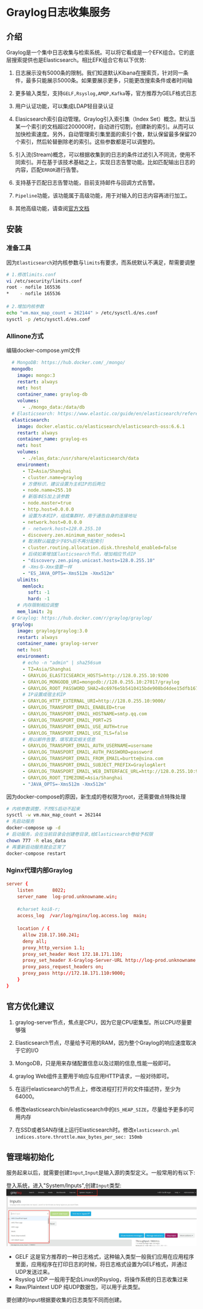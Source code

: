 # Graylog日志收集服务

## 介绍

Graylog是一个集中日志收集与检索系统。可以将它看成是一个EFK组合。它的底层搜索提供也是Elasticsearch。相比EFK组合它有以下优势:

  1. 日志展示没有5000条的限制。我们知道默认Kibana在搜索页，针对同一条件，最多只能展示5000条。如果要展示更多，只能更改搜索条件或者时间轴
  2. 更多输入类型，支持`GELF,Rsyslog,AMQP,Kafka`等，官方推荐为GELF格式日志

  3. 用户认证功能，可以集成LDAP轻目录认证
  4. Elasicsearch索引自动管理。Graylog引入索引集（Index Set）概念。默认当某一个索引的文档超过200000时，自动进行切割，创建新的索引。从而可以加快检索速度。另外，自动管理索引集里面的索引个数，默认保留最多保留20个索引，然后轮替删除老的索引。这些参数都是可以调整的。
  5. 引入流(Stream)概念，可以根据收集到的日志的条件过滤引入不同流，使用不同索引。并在基于该技术基础之上，实现日志告警功能。比如匹配输出日志的内容，匹配`ERROR`进行告警。
  6. 支持基于匹配日志告警功能，目前支持邮件与回调方式告警。
  7. `Pipeline`功能，该功能属于高级功能，用于对输入的日志内容再进行加工。
  8. 其他高级功能，请查阅[官方文档](http://docs.graylog.org/en/stable/)

## 安装

### 准备工具
因为`Elasticsearch`对内核参数与`limits`有要求，而系统默认不满足，帮需要调整

```bash
# 1.修改limits.conf
vi /etc/security/limits.conf
root - nofile 165536
*    - nofile 165536

# 2.增加内核参数
echo "vm.max_map_count = 262144" > /etc/sysctl.d/es.conf
sysctl -p /etc/sysctl.d/es.conf
```

### Allinone方式

编辑docker-compose.yml文件

```yaml
  # MongoDB: https://hub.docker.com/_/mongo/
  mongodb:
    image: mongo:3
    restart: always
    net: host
    container_name: graylog-db
    volumes:
      - ./mongo_data:/data/db
  # Elasticsearch: https://www.elastic.co/guide/en/elasticsearch/reference/6.6/docker.html
  elasticsearch:
    image: docker.elastic.co/elasticsearch/elasticsearch-oss:6.6.1
    restart: always
    container_name: graylog-es
    net: host
    volumes:
      - ./elas_data:/usr/share/elasticsearch/data
    environment:
      - TZ=Asia/Shanghai
      - cluster.name=graylog
      # 方便标识，建议设置为主机IP的后两位
      - node.name=255.10
      # 新版本ES加上该参数
      - node.master=true
      - http.host=0.0.0.0
      # 设置为本机IP，组成集群时，用于通告自身的连接地址
      - network.host=0.0.0.0
      # - network.host=128.0.255.10
      - discovery.zen.minimum_master_nodes=1
      # 取消默认磁盘少于85%后不再分配索引
      - cluster.routing.allocation.disk.threshold_enabled=false
      # 后续如果增加Elasticsearch节点，增加相应节点IP
      - "discovery.zen.ping.unicast.hosts=128.0.255.10"
      # -Xms与-Xmx值要一样
      - "ES_JAVA_OPTS=-Xms512m -Xmx512m"
    ulimits:
      memlock:
        soft: -1
        hard: -1
    # 内存限制相应调整
    mem_limit: 2g
  # Graylog: https://hub.docker.com/r/graylog/graylog/
  graylog:
    image: graylog/graylog:3.0
    restart: always
    container_name: graylog-server
    net: host
    environment:
      # echo -n "admin" | sha256sum
      - TZ=Asia/Shanghai
      - GRAYLOG_ELASTICSEARCH_HOSTS=http://128.0.255.10:9200
      - GRAYLOG_MONGODB_URI=mongodb://128.0.255.10:27017/graylog
      - GRAYLOG_ROOT_PASSWORD_SHA2=8c6976e5b5410415bde908bd4dee15dfb167a9c873fc4bb8a81f6f2ab448a918
      # IP设置成宿主机IP
      - GRAYLOG_HTTP_EXTERNAL_URI=http://128.0.255.10:9000/
      - GRAYLOG_TRANSPORT_EMAIL_ENABLED=true
      - GRAYLOG_TRANSPORT_EMAIL_HOSTNAME=smtp.qq.com
      - GRAYLOG_TRANSPORT_EMAIL_PORT=25
      - GRAYLOG_TRANSPORT_EMAIL_USE_AUTH=true
      - GRAYLOG_TRANSPORT_EMAIL_USE_TLS=false
      # 用以邮件告警，填写真实相关信息
      - GRAYLOG_TRANSPORT_EMAIL_AUTH_USERNAME=username
      - GRAYLOG_TRANSPORT_EMAIL_AUTH_PASSWORD=password
      - GRAYLOG_TRANSPORT_EMAIL_FROM_EMAIL=burtte@sina.com
      - GRAYLOG_TRANSPORT_EMAIL_SUBJECT_PREFIX=GraylogAlert
      - GRAYLOG_TRANSPORT_EMAIL_WEB_INTERFACE_URL=http://128.0.255.10:9000/
      - GRAYLOG_ROOT_TIMEZONE=Asia/Shanghai
      - "JAVA_OPTS=-Xms512m -Xmx512m"
```

因为docker-compose的原因，新生成的卷权限为root，还需要做点特殊处理

```bash
# 内核参数调整，不然ES启动不起来
sysctl -w vm.max_map_count = 262144
# 先启动服务
docker-compose up -d
# 启动服务，会在当前目录会创建卷目录,给Elasticsearch卷给予权限
chown 777 -R elas_data
# 再重新启动服务就会正常了
docker-compose restart
```

### Nginx代理内部Graylog

```conf
server {
    listen       8022;
    server_name  log-prod.unknowname.win;

    #charset koi8-r;
    access_log  /var/log/nginx/log.access.log  main;

    location / {
      allow 218.17.160.241;
      deny all;
      proxy_http_version 1.1;
      proxy_set_header Host 172.18.171.110;
      proxy_set_header X-Graylog-Server-URL http://log-prod.unknowname.win:8022/;
      proxy_pass_request_headers on;
      proxy_pass http://172.18.171.110:9000;
    }
}
```

## 官方优化建议

  1. graylog-server节点，焦点是CPU，因为它是CPU密集型。所以CPU尽量要够强

  2. Elasticsearch节点，尽量给予可用的RAM，因为整个Graylog的响应速度取决于它的I/O
  3. MongoDB，只是用来存储配置信息以及过期的信息,性能一般即可。
  4. graylog Web组件主要用于响应与应用HTTP请求，一般对待即可。
  5. 在运行elasticsearch的节点上，修改进程打打开的文件描述符，至少为64000。
  6. 修改elasticsearch/bin/elasticsearch中的`ES_HEAP_SIZE`，尽量给予更多的可用内存
  7. 在SSD或者SAN存储上运行Elasticsearch时。修改`elasticsearch.yml`
`indices.store.throttle.max_bytes_per_sec: 150mb`

## 管理端初始化

服务起来以后，就需要创建`Input`,`Input`是输入源的类型定义。一般常用的有以下:

登入系统，进入"System/Inputs",创建`Input`类型:
![创建Input](../images/graylog-input.jpg)

- GELF 这是官方推荐的一种日志格式，这种输入类型一般我们应用在应用程序里面，应用程序在打印日志的时候，将日志格式设置为GELF格式，并通过UDP发送过来。
- Rsyslog UDP 一般用于配合Linux的Rsyslog，将操作系统的日志收集过来
- Raw/Plaintext UDP 纯UDP数据包，可以用于此类型。
  
要创建的Input根据要收集的日志类型不同而创建。